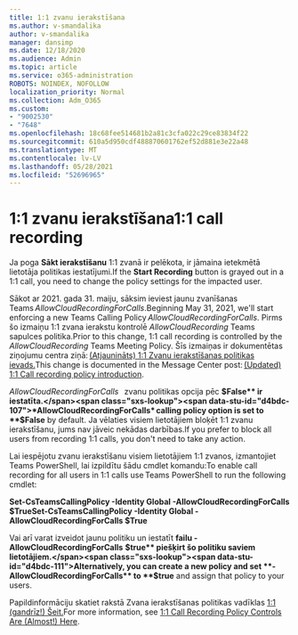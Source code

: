 ```yaml
---
title: 1:1 zvanu ierakstīšana
ms.author: v-smandalika
author: v-smandalika
manager: dansimp
ms.date: 12/18/2020
ms.audience: Admin
ms.topic: article
ms.service: o365-administration
ROBOTS: NOINDEX, NOFOLLOW
localization_priority: Normal
ms.collection: Adm_O365
ms.custom:
- "9002530"
- "7648"
ms.openlocfilehash: 18c68fee514681b2a81c3cfa022c29ce83834f22
ms.sourcegitcommit: 610a5d950cdf488870601762ef52d881e3e22a48
ms.translationtype: MT
ms.contentlocale: lv-LV
ms.lasthandoff: 05/28/2021
ms.locfileid: "52696965"
---
```

# <a name="11-call-recording"></a><span data-ttu-id="d4bdc-102">1:1 zvanu ierakstīšana</span><span class="sxs-lookup"><span data-stu-id="d4bdc-102">1:1 call recording</span></span>

<span data-ttu-id="d4bdc-103">Ja poga **Sākt ierakstīšanu** 1:1 zvanā ir pelēkota, ir jāmaina ietekmētā lietotāja politikas iestatījumi.</span><span class="sxs-lookup"><span data-stu-id="d4bdc-103">If the **Start Recording** button is grayed out in a 1:1 call, you need to change the policy settings for the impacted user.</span></span>   

<span data-ttu-id="d4bdc-104">Sākot ar 2021. gada 31. maiju, sāksim ieviest jaunu zvanīšanas Teams *AllowCloudRecordingForCalls*.</span><span class="sxs-lookup"><span data-stu-id="d4bdc-104">Beginning May 31, 2021, we'll start enforcing a new Teams Calling Policy *AllowCloudRecordingForCalls*.</span></span> <span data-ttu-id="d4bdc-105">Pirms šo izmaiņu 1:1 zvana ierakstu kontrolē *AllowCloudRecording* Teams sapulces politika.</span><span class="sxs-lookup"><span data-stu-id="d4bdc-105">Prior to this change, 1:1 call recording is controlled by the *AllowCloudRecording* Teams Meeting Policy.</span></span> <span data-ttu-id="d4bdc-106">Šīs izmaiņas ir dokumentētas ziņojumu centra ziņā: [(Atjaunināts) 1:1 Zvanu ierakstīšanas politikas ievads.](https://portal.microsoft.com/Adminportal/Home?ref=MessageCenter/:/messages/MC238796)</span><span class="sxs-lookup"><span data-stu-id="d4bdc-106">This change is documented in the Message Center post: [(Updated) 1:1 Call recording policy introduction](https://portal.microsoft.com/Adminportal/Home?ref=MessageCenter/:/messages/MC238796).</span></span>  

<span data-ttu-id="d4bdc-107">*AllowCloudRecordingForCalls*   zvanu politikas opcija pēc **$False** ir iestatīta.</span><span class="sxs-lookup"><span data-stu-id="d4bdc-107">*AllowCloudRecordingForCalls* calling policy option is set to **$False** by default.</span></span> <span data-ttu-id="d4bdc-108">Ja vēlaties visiem lietotājiem bloķēt 1:1 zvanu ierakstīšanu, jums nav jāveic nekādas darbības.</span><span class="sxs-lookup"><span data-stu-id="d4bdc-108">If you prefer to block all users from recording 1:1 calls, you don't need to take any action.</span></span>  

<span data-ttu-id="d4bdc-109">Lai iespējotu zvanu ierakstīšanu visiem lietotājiem 1:1 zvanos, izmantojiet Teams PowerShell, lai izpildītu šādu cmdlet komandu:</span><span class="sxs-lookup"><span data-stu-id="d4bdc-109">To enable call recording for all users in 1:1 calls use Teams PowerShell to run the following cmdlet:</span></span> 

<span data-ttu-id="d4bdc-110">**Set-CsTeamsCallingPolicy -Identity Global -AllowCloudRecordingForCalls $True**</span><span class="sxs-lookup"><span data-stu-id="d4bdc-110">**Set-CsTeamsCallingPolicy -Identity Global -AllowCloudRecordingForCalls $True**</span></span> 

<span data-ttu-id="d4bdc-111">Vai arī varat izveidot jaunu politiku un iestatīt **failu -AllowCloudRecordingForCalls** **$true** piešķirt šo politiku saviem lietotājiem.</span><span class="sxs-lookup"><span data-stu-id="d4bdc-111">Alternatively, you can create a new policy and set **-AllowCloudRecordingForCalls** to **$true** and assign that policy to your users.</span></span> 

<span data-ttu-id="d4bdc-112">Papildinformāciju skatiet rakstā Zvana ierakstīšanas politikas vadīklas [1:1 (gandrīz!) Šeit.](https://techcommunity.microsoft.com/t5/microsoft-teams-support/1-1-call-recording-policy-controls-are-almost-here/ba-p/2217668)</span><span class="sxs-lookup"><span data-stu-id="d4bdc-112">For more information, see [1:1 Call Recording Policy Controls Are (Almost!) Here](https://techcommunity.microsoft.com/t5/microsoft-teams-support/1-1-call-recording-policy-controls-are-almost-here/ba-p/2217668).</span></span>
